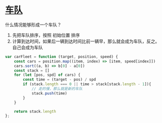 # [车队](https://leetcode.cn/problems/car-fleet/)

什么情况能够形成一个车队？

1. 先把车队排序，按照 初始位置 排序
2. 计算到达时间，如果后一辆到达时间比前一辆早，那么就会成为车队，反之。自己会成为车队

```js
var carFleet = function (target, position, speed) {
    const cars = position.map((item, index) => [item, speed[index]])
    cars.sort((a, b) => b[0] - a[0])
    const stack = []
    for (let [pos, spd] of cars) {
        const time = (target - pos) / spd
        if (stack.length === 0 || time > stack[stack.length - 1]){
            // 走的慢，那么就是新的车队
            stack.push(time)
        }
    }

    return stack.length
};
```

